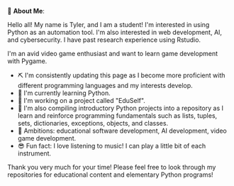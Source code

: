 💫 **About Me**: 

Hello all! My name is Tyler, and I am a student! I'm interested in using Python as an automation tool. I'm also interested in web development, AI, and cybersecurity. I have past research experience using Rstudio. 

I'm an avid video game enthusiast and want to learn game development with Pygame.

* ⛏️ I'm consistently updating this page as I become more proficient with different programming languages and my interests develop. 
* 🌱 I'm currently learning Python.
* 🔎 I'm working on a project called "EduSelf".
* 🔎 I'm also compiling introductory Python projects into a repository as I learn and reinforce programming fundamentals such as lists, tuples, sets, dictionaries, exceptions, objects, and classes.
* 💭 Ambitions: educational software development, AI development, video game development.
* 😎 Fun fact: I love listening to music! I can play a little bit of each instrument.

Thank you very much for your time! Please feel free to look through my repositories for educational content and elementary Python programs! 
